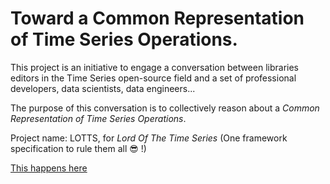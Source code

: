 # Toward a Common Representation of Time Series Operations.

This project is an initiative to engage a conversation between libraries editors in the Time Series open-source field and a set of professional developers, data scientists, data engineers...

The purpose of this conversation is to collectively reason about a *Common Representation of Time Series Operations*.

Project name: LOTTS, for *Lord Of The Time Series* (One framework specification to rule them all :sunglasses: !) 

[This happens here](https://github.com/injen-jb/LOTTS/wiki)
